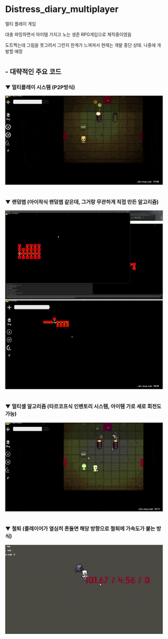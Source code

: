 # Distress_diary_multiplayer

멀티 플레이 게임

대충 파밍하면서 아이템 가지고 노는 생존 RPG게임으로 제작중이였음


도트찍는데 그림을 못그려서 그런지 한계가 느껴져서 현재는 개발 중단 상태. 
나중에 개발할 예정

#



## - 대략적인 주요 코드


### ▼ 멀티플레이 시스템 (P2P방식)

![preview_1](preview1.gif)

#

### ▼ 랜덤맵 (아이작식 랜덤맵 같은데, 그거랑 무관하게 직접 만든 알고리즘)

![preview_2_1](preview2_1.gif)
![preview_2_2](preview2_2.gif)

#

### ▼ 멀티셀 알고리즘 (타르코프식 인벤토리 시스템, 아이템 가로 세로 회전도 가능)

![preview_3](preview3.gif)

#

### ▼ 철퇴 (플레이어가 열심히 흔들면 해당 방향으로 철퇴에 가속도가 붙는 방식)

![preview_4](preview4.gif)

#

